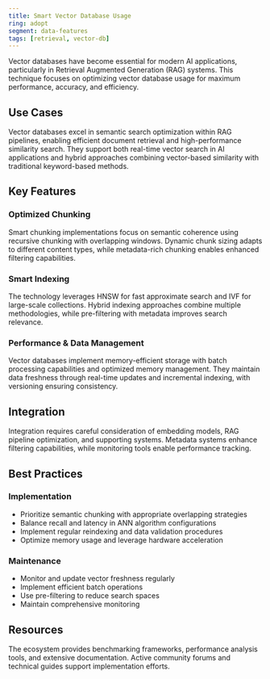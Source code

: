 ```yaml
---
title: Smart Vector Database Usage
ring: adopt
segment: data-features
tags: [retrieval, vector-db]
---
```


Vector databases have become essential for modern AI applications, particularly in Retrieval Augmented Generation (RAG) systems. This technique focuses on optimizing vector database usage for maximum performance, accuracy, and efficiency.

## Use Cases

Vector databases excel in semantic search optimization within RAG pipelines, enabling efficient document retrieval and high-performance similarity search. They support both real-time vector search in AI applications and hybrid approaches combining vector-based similarity with traditional keyword-based methods.

## Key Features

### Optimized Chunking

Smart chunking implementations focus on semantic coherence using recursive chunking with overlapping windows. Dynamic chunk sizing adapts to different content types, while metadata-rich chunking enables enhanced filtering capabilities.

### Smart Indexing

The technology leverages HNSW for fast approximate search and IVF for large-scale collections. Hybrid indexing approaches combine multiple methodologies, while pre-filtering with metadata improves search relevance.

### Performance & Data Management

Vector databases implement memory-efficient storage with batch processing capabilities and optimized memory management. They maintain data freshness through real-time updates and incremental indexing, with versioning ensuring consistency.

## Integration

Integration requires careful consideration of embedding models, RAG pipeline optimization, and supporting systems. Metadata systems enhance filtering capabilities, while monitoring tools enable performance tracking.

## Best Practices

### Implementation

- Prioritize semantic chunking with appropriate overlapping strategies
- Balance recall and latency in ANN algorithm configurations
- Implement regular reindexing and data validation procedures
- Optimize memory usage and leverage hardware acceleration

### Maintenance

- Monitor and update vector freshness regularly
- Implement efficient batch operations
- Use pre-filtering to reduce search spaces
- Maintain comprehensive monitoring

## Resources

The ecosystem provides benchmarking frameworks, performance analysis tools, and extensive documentation. Active community forums and technical guides support implementation efforts.
